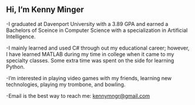 Hi, I’m Kenny Minger
-
-I graduated at Davenport University with a 3.89 GPA and earned a Bachelors of Sceince in Computer Science with a specialization in Artificial Intelligence.

-I mainly learned and used C# through out my educational career; however, I have learned MATLAB during my time in college when it came to my specialty classes. Some extra time was spent on the side for learning Python.

-I’m interested in playing video games with my friends, learning new technologies, playing my trombone, and bowling. 

-Email is the best way to reach me: kennymngr@gmail.com

<!---
Kminger/Kminger is a ✨ special ✨ repository because its `README.md` (this file) appears on your GitHub profile.
You can click the Preview link to take a look at your changes.
--->
